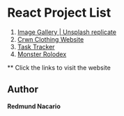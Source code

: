 # React Project List

1. [Image Gallery | Unsplash replicate](https://redmundnacario.github.io/image-gallery/)
2. [Crwn Clothing Website](https://red-nacario-crwn-clothing-shop.herokuapp.com/)
3. [Task Tracker](https://redmundnacario.github.io/task-tracker/)
4. [Monster Rolodex](https://redmundnacario.github.io/monsters-rolodex/)

** Click the links to visit the website

## Author

**Redmund Nacario**